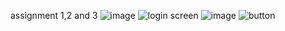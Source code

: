 assignment 1,2 and 3
![image](https://github.com/user-attachments/assets/6e715aba-0d2e-4edd-948c-d6723eed7bd6)
![login screen](https://github.com/user-attachments/assets/48550d5d-0b4d-4e66-9972-b80d09504e56)
![image](https://github.com/user-attachments/assets/12a8e3a5-5534-49f7-8b64-1ac96b7cd1b3)
![button](https://github.com/user-attachments/assets/7e4de07b-7b39-4bbf-8965-eb6b4112c141)
